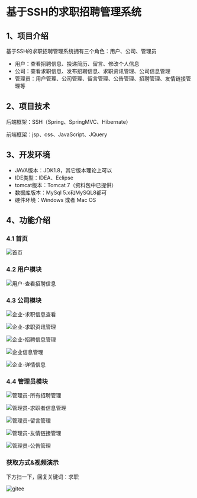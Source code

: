 # 基于SSH的求职招聘管理系统


## 1、项目介绍

基于SSH的求职招聘管理系统拥有三个角色：用户、公司、管理员

- 用户：查看招聘信息、投递简历、留言、修改个人信息
- 公司：查看求职信息、发布招聘信息、求职资讯管理、公司信息管理
- 管理员：用户管理、公司管理、留言管理、公告管理、招聘管理、友情链接管理等


## 2、项目技术

后端框架：SSH（Spring、SpringMVC、Hibernate）

前端框架：jsp、css、JavaScript、JQuery

## 3、开发环境

- JAVA版本：JDK1.8，其它版本理论上可以
- IDE类型：IDEA、Eclipse
- tomcat版本：Tomcat 7（资料包中已提供）
- 数据库版本：MySql 5.x和MySQL8都可
- 硬件环境：Windows 或者 Mac OS


## 4、功能介绍

### 4.1 首页

![首页](https://project-images-1256969109.cos.ap-chongqing.myqcloud.com/Typora-Images/202206121537453.jpg)

### 4.2 用户模块

![用户-查看招聘信息](https://project-images-1256969109.cos.ap-chongqing.myqcloud.com/Typora-Images/202206121537567.jpg)

### 4.3 公司模块

![企业-求职信息查看](https://project-images-1256969109.cos.ap-chongqing.myqcloud.com/Typora-Images/202206121537640.jpg)

![企业-求职资讯管理](https://project-images-1256969109.cos.ap-chongqing.myqcloud.com/Typora-Images/202206121537813.jpg)

![企业-招聘信息管理](https://project-images-1256969109.cos.ap-chongqing.myqcloud.com/Typora-Images/202206121537993.jpg)

![企业信息管理](https://project-images-1256969109.cos.ap-chongqing.myqcloud.com/Typora-Images/202206121538472.jpg)

![企业-详情信息](https://project-images-1256969109.cos.ap-chongqing.myqcloud.com/Typora-Images/202206121538485.jpg)

### 4.4 管理员模块

![管理员-所有招聘管理](https://project-images-1256969109.cos.ap-chongqing.myqcloud.com/Typora-Images/202206121538824.jpg)

![管理员-求职者信息管理](https://project-images-1256969109.cos.ap-chongqing.myqcloud.com/Typora-Images/202206121538412.jpg)

![管理员-留言管理](https://project-images-1256969109.cos.ap-chongqing.myqcloud.com/Typora-Images/202206121538905.jpg)

![管理员-友情链接管理](https://project-images-1256969109.cos.ap-chongqing.myqcloud.com/Typora-Images/202206121538142.jpg)

![管理员-公告管理](https://project-images-1256969109.cos.ap-chongqing.myqcloud.com/Typora-Images/202206121538598.jpg)

### 获取方式&视频演示

下方扫一下，回复关键词：求职

![gitee](https://project-images-1256969109.cos.ap-chongqing.myqcloud.com/Typora-Images/202309291447341.png)
